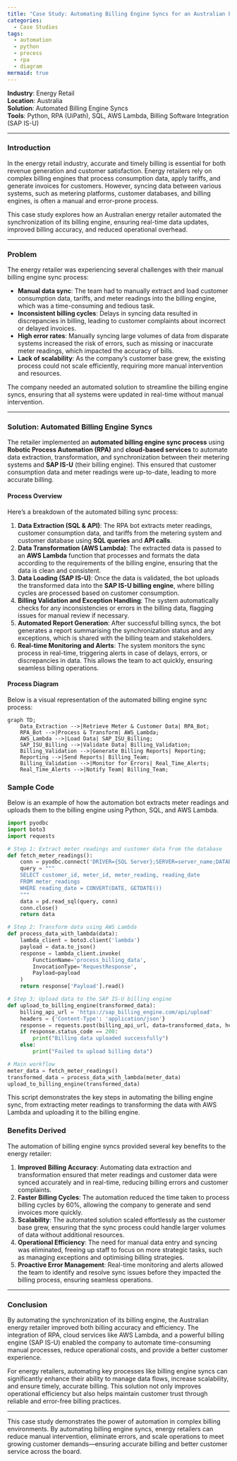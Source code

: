 ```yaml
---
title: "Case Study: Automating Billing Engine Syncs for an Australian Energy Retailer"
categories:
  - Case Studies
tags:
  - automation
  - python
  - process
  - rpa
  - diagram
mermaid: true
---
```

**Industry**: Energy Retail  
**Location**: Australia  
**Solution**: Automated Billing Engine Syncs  
**Tools**: Python, RPA (UiPath), SQL, AWS Lambda, Billing Software Integration (SAP IS-U)

---

### Introduction

In the energy retail industry, accurate and timely billing is essential for both revenue generation and customer satisfaction. Energy retailers rely on complex billing engines that process consumption data, apply tariffs, and generate invoices for customers. However, syncing data between various systems, such as metering platforms, customer databases, and billing engines, is often a manual and error-prone process.

This case study explores how an Australian energy retailer automated the synchronization of its billing engine, ensuring real-time data updates, improved billing accuracy, and reduced operational overhead.

---

### Problem

The energy retailer was experiencing several challenges with their manual billing engine sync process:

- **Manual data sync**: The team had to manually extract and load customer consumption data, tariffs, and meter readings into the billing engine, which was a time-consuming and tedious task.
- **Inconsistent billing cycles**: Delays in syncing data resulted in discrepancies in billing, leading to customer complaints about incorrect or delayed invoices.
- **High error rates**: Manually syncing large volumes of data from disparate systems increased the risk of errors, such as missing or inaccurate meter readings, which impacted the accuracy of bills.
- **Lack of scalability**: As the company’s customer base grew, the existing process could not scale efficiently, requiring more manual intervention and resources.

The company needed an automated solution to streamline the billing engine syncs, ensuring that all systems were updated in real-time without manual intervention.

---

### Solution: Automated Billing Engine Syncs

The retailer implemented an **automated billing engine sync process** using **Robotic Process Automation (RPA)** and **cloud-based services** to automate data extraction, transformation, and synchronization between their metering systems and **SAP IS-U** (their billing engine). This ensured that customer consumption data and meter readings were up-to-date, leading to more accurate billing.

#### Process Overview

Here’s a breakdown of the automated billing sync process:

1. **Data Extraction (SQL & API)**: The RPA bot extracts meter readings, customer consumption data, and tariffs from the metering system and customer database using **SQL queries** and **API calls**.
2. **Data Transformation (AWS Lambda)**: The extracted data is passed to an **AWS Lambda** function that processes and formats the data according to the requirements of the billing engine, ensuring that the data is clean and consistent.
3. **Data Loading (SAP IS-U)**: Once the data is validated, the bot uploads the transformed data into the **SAP IS-U billing engine**, where billing cycles are processed based on customer consumption.
4. **Billing Validation and Exception Handling**: The system automatically checks for any inconsistencies or errors in the billing data, flagging issues for manual review if necessary.
5. **Automated Report Generation**: After successful billing syncs, the bot generates a report summarising the synchronization status and any exceptions, which is shared with the billing team and stakeholders.
6. **Real-time Monitoring and Alerts**: The system monitors the sync process in real-time, triggering alerts in case of delays, errors, or discrepancies in data. This allows the team to act quickly, ensuring seamless billing operations.

#### Process Diagram

Below is a visual representation of the automated billing engine sync process:

```mermaid
graph TD;
    Data_Extraction -->|Retrieve Meter & Customer Data| RPA_Bot;
    RPA_Bot -->|Process & Transform| AWS_Lambda;
    AWS_Lambda -->|Load Data| SAP_ISU_Billing;
    SAP_ISU_Billing -->|Validate Data| Billing_Validation;
    Billing_Validation -->|Generate Billing Reports| Reporting;
    Reporting -->|Send Reports| Billing_Team;
    Billing_Validation -->|Monitor for Errors| Real_Time_Alerts;
    Real_Time_Alerts -->|Notify Team| Billing_Team;
```

### Sample Code

Below is an example of how the automation bot extracts meter readings and uploads them to the billing engine using Python, SQL, and AWS Lambda.

```python
import pyodbc
import boto3
import requests

# Step 1: Extract meter readings and customer data from the database
def fetch_meter_readings():
    conn = pyodbc.connect('DRIVER={SQL Server};SERVER=server_name;DATABASE=energy_db;UID=user;PWD=password')
    query = """
    SELECT customer_id, meter_id, meter_reading, reading_date
    FROM meter_readings
    WHERE reading_date = CONVERT(DATE, GETDATE())
    """
    data = pd.read_sql(query, conn)
    conn.close()
    return data

# Step 2: Transform data using AWS Lambda
def process_data_with_lambda(data):
    lambda_client = boto3.client('lambda')
    payload = data.to_json()
    response = lambda_client.invoke(
        FunctionName='process_billing_data',
        InvocationType='RequestResponse',
        Payload=payload
    )
    return response['Payload'].read()

# Step 3: Upload data to the SAP IS-U billing engine
def upload_to_billing_engine(transformed_data):
    billing_api_url = 'https://sap_billing_engine.com/api/upload'
    headers = {'Content-Type': 'application/json'}
    response = requests.post(billing_api_url, data=transformed_data, headers=headers)
    if response.status_code == 200:
        print("Billing data uploaded successfully")
    else:
        print("Failed to upload billing data")

# Main workflow
meter_data = fetch_meter_readings()
transformed_data = process_data_with_lambda(meter_data)
upload_to_billing_engine(transformed_data)
```

This script demonstrates the key steps in automating the billing engine sync, from extracting meter readings to transforming the data with AWS Lambda and uploading it to the billing engine.

### Benefits Derived

The automation of billing engine syncs provided several key benefits to the energy retailer:

1. **Improved Billing Accuracy**: Automating data extraction and transformation ensured that meter readings and customer data were synced accurately and in real-time, reducing billing errors and customer complaints.
2. **Faster Billing Cycles**: The automation reduced the time taken to process billing cycles by 60%, allowing the company to generate and send invoices more quickly.
3. **Scalability**: The automated solution scaled effortlessly as the customer base grew, ensuring that the sync process could handle larger volumes of data without additional resources.
4. **Operational Efficiency**: The need for manual data entry and syncing was eliminated, freeing up staff to focus on more strategic tasks, such as managing exceptions and optimising billing strategies.
5. **Proactive Error Management**: Real-time monitoring and alerts allowed the team to identify and resolve sync issues before they impacted the billing process, ensuring seamless operations.

---

### Conclusion

By automating the synchronization of its billing engine, the Australian energy retailer improved both billing accuracy and efficiency. The integration of RPA, cloud services like AWS Lambda, and a powerful billing engine (SAP IS-U) enabled the company to automate time-consuming manual processes, reduce operational costs, and provide a better customer experience.

For energy retailers, automating key processes like billing engine syncs can significantly enhance their ability to manage data flows, increase scalability, and ensure timely, accurate billing. This solution not only improves operational efficiency but also helps maintain customer trust through reliable and error-free billing practices.

---

This case study demonstrates the power of automation in complex billing environments. By automating billing engine syncs, energy retailers can reduce manual intervention, eliminate errors, and scale operations to meet growing customer demands—ensuring accurate billing and better customer service across the board.